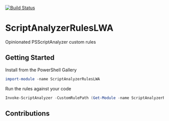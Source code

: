 [![Build Status](https://dev.azure.com/lazywinadmin/ScriptAnalyzerRulesLWA/_apis/build/status/lazywinadmin.ScriptAnalyzerRulesLWA?branchName=master)](https://dev.azure.com/lazywinadmin/ScriptAnalyzerRulesLWA/_build/latest?definitionId=24&branchName=master)

# ScriptAnalyzerRulesLWA

Opinionated PSScriptAnalyzer custom rules

## Getting Started

Install from the PowerShell Gallery

``` powershell
import-module -name ScriptAnalyzerRulesLWA
```

Run the rules against your code

```powershell
Invoke-ScriptAnalyzer -CustomRulePath (Get-Module -name ScriptAnalyzerRulesLWA).path -Path ./MyScript.ps1 -verbose
```

## Contributions
